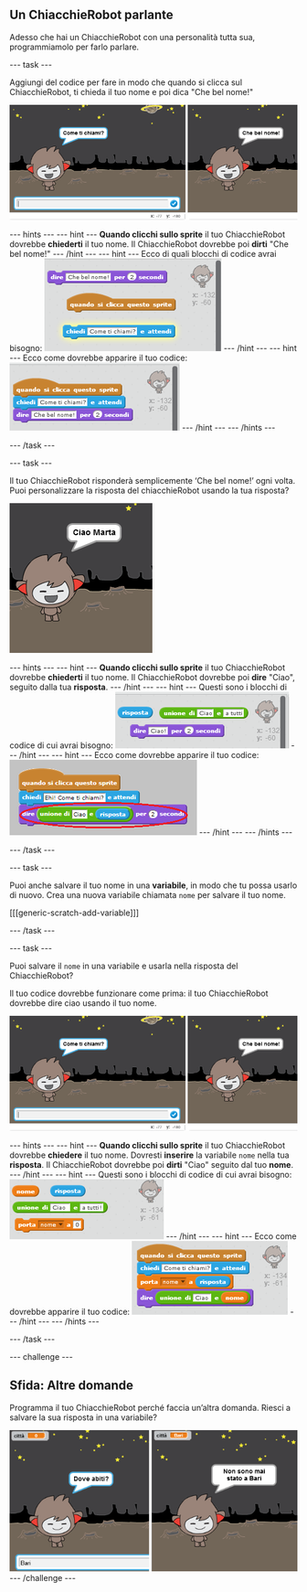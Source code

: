 ## Un ChiacchieRobot parlante

Adesso che hai un ChiacchieRobot con una personalità tutta sua, programmiamolo per farlo parlare.

\--- task \---

Aggiungi del codice per fare in modo che quando si clicca sul ChiacchieRobot, ti chieda il tuo nome e poi dica "Che bel nome!"

![Testare la risposta del ChiacchieRobot](images/chatbot-ask-test.png)

\--- hints \--- \--- hint \--- **Quando clicchi sullo sprite** il tuo ChiacchieRobot dovrebbe **chiederti** il tuo nome. Il ChiacchieRobot dovrebbe poi **dirti** "Che bel nome!" \--- /hint \--- \--- hint \--- Ecco di quali blocchi di codice avrai bisogno: ![Blocks for a ChatBot reply](images/chatbot-ask-blocks.png) \--- /hint \--- \--- hint \--- Ecco come dovrebbe apparire il tuo codice: ![Code for a ChatBot reply](images/chatbot-ask-code.png) \--- /hint \--- \--- /hints \---

\--- /task \---

\--- task \---

Il tuo ChiacchieRobot risponderà semplicemente ‘Che bel nome!’ ogni volta. Puoi personalizzare la risposta del chiacchieRobot usando la tua risposta?

![Testare una risposta personalizzata](images/chatbot-answer-test.png)

\--- hints \--- \--- hint \--- **Quando clicchi sullo sprite** il tuo ChiacchieRobot dovrebbe **chiederti** il tuo nome. Il ChiacchieRobot dovrebbe poi **dire** "Ciao", seguito dalla tua **risposta**. \--- /hint \--- \--- hint \--- Questi sono i blocchi di codice di cui avrai bisogno: ![Blocks for a personalised reply](images/chatbot-answer-blocks.png) \--- /hint \--- \--- hint \--- Ecco come dovrebbe apparire il tuo codice: ![Code for a personalised reply](images/chatbot-answer-code.png) \--- /hint \--- \--- /hints \---

\--- /task \---

\--- task \---

Puoi anche salvare il tuo nome in una **variabile**, in modo che tu possa usarlo di nuovo. Crea una nuova variabile chiamata `nome` per salvare il tuo nome.

[[[generic-scratch-add-variable]]]

\--- /task \---

\--- task \---

Puoi salvare il `nome` in una variabile e usarla nella risposta del ChiacchieRobot?

Il tuo codice dovrebbe funzionare come prima: il tuo ChiacchieRobot dovrebbe dire ciao usando il tuo nome.

![Applicare la variabile 'nome'](images/chatbot-ask-test.png)

\--- hints \--- \--- hint \--- **Quando clicchi sullo sprite** il tuo ChiacchieRobot dovrebbe **chiedere** il tuo nome. Dovresti **inserire** la variabile `nome` nella tua **risposta**. Il ChiacchieRobot dovrebbe poi **dirti** "Ciao" seguito dal tuo **nome**. \--- /hint \--- \--- hint \--- Questi sono i blocchi di codice di cui avrai bisogno: ![Blocks for a 'name' variable](images/chatbot-variable-blocks.png) \--- /hint \--- \--- hint \--- Ecco come dovrebbe apparire il tuo codice: ![Code for a 'name' variable](images/chatbot-variable-code.png) \--- /hint \--- \--- /hints \---

\--- /task \---

\--- challenge \---

## Sfida: Altre domande

Programma il tuo ChiacchieRobot perché faccia un’altra domanda. Riesci a salvare la sua risposta in una variabile?

![Altre domande](images/chatbot-question.png) \--- /challenge \---